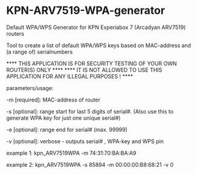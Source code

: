 # KPN-ARV7519-WPA-generator

Default WPA/WPS Generator for KPN Experiabox 7 (Arcadyan ARV7519) routers

Tool to create a list of default WPA/WPS keys based on MAC-address and (a range of) serialnumbers


**** THIS APPLICATION IS FOR SECURITY TESTING OF YOUR OWN ROUTER(S) ONLY     ****
**** IT IS NOT ALLOWED TO USE THIS APPLICATION FOR ANY ILLEGAL PURPOSES !  ****



parameters/usage:

-m [required]: MAC-address of router

-s [optional]: range start for last 5 digits of serial#. (Also use this to generate WPA key for just one unique serial#)

-e [optional]: range end for serial# (max. 99999)

-v [optional]: verbose - outputs serial# , WPA-key and WPS pin

example 1: kpn_ARV7519WPA -m 74:31:70:BA:BA:A9

example 2: kpn_ARV7519WPA -s 85894 -m 00:00:00:B8:68:21 -v 0
